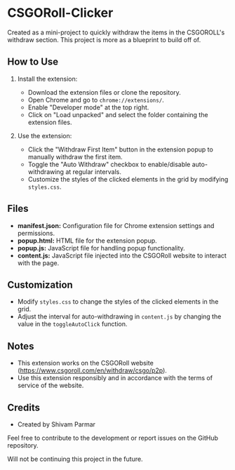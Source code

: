 # CSGORoll-Clicker
Created as a mini-project to quickly withdraw the items in the CSGOROLL's withdraw section.
This project is more as a blueprint to build off of.

## How to Use
1. Install the extension:
   - Download the extension files or clone the repository.
   - Open Chrome and go to `chrome://extensions/`.
   - Enable "Developer mode" at the top right.
   - Click on "Load unpacked" and select the folder containing the extension files.

2. Use the extension:
   - Click the "Withdraw First Item" button in the extension popup to manually withdraw the first item.
   - Toggle the "Auto Withdraw" checkbox to enable/disable auto-withdrawing at regular intervals.
   - Customize the styles of the clicked elements in the grid by modifying `styles.css`.

## Files
- **manifest.json:** Configuration file for Chrome extension settings and permissions.
- **popup.html:** HTML file for the extension popup.
- **popup.js:** JavaScript file for handling popup functionality.
- **content.js:** JavaScript file injected into the CSGORoll website to interact with the page.

## Customization
- Modify `styles.css` to change the styles of the clicked elements in the grid.
- Adjust the interval for auto-withdrawing in `content.js` by changing the value in the `toggleAutoClick` function.

## Notes
- This extension works on the CSGORoll website (https://www.csgoroll.com/en/withdraw/csgo/p2p).
- Use this extension responsibly and in accordance with the terms of service of the website.

## Credits
- Created by Shivam Parmar

Feel free to contribute to the development or report issues on the GitHub repository.

Will not be continuing this project in the future.
